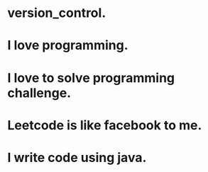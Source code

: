 # version_control.
# I love programming.
# I love to solve programming challenge.
# Leetcode is like facebook to me.
# I write code using java.